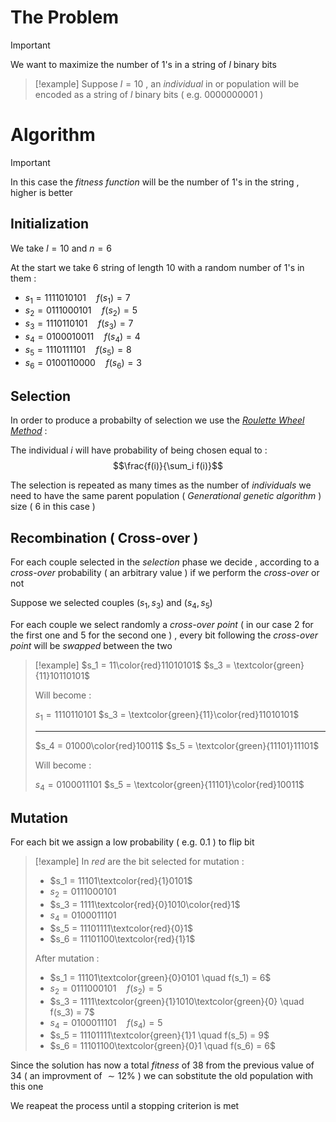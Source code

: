 # The Problem

>[!important] 
>We want to maximize the number of 1's in a string of $l$ binary bits

>[!example] 
>Suppose $l=10$ , an *individual* in or population will be encoded as a string of $l$ binary bits ( e.g. $0000000001$ )

# Algorithm

>[!important] 
>In this case the *fitness function* will be the number of $1$'s in the string , higher is better

## Initialization

We take $l=10$ and $n=6$ 

At the start we take $6$ string of length $10$ with a random number of $1$'s in them :
+ $s_1 = 1111010101\quad f(s_1) = 7$
+ $s_2 = 0111000101\quad f(s_2) = 5$
+ $s_3 = 1110110101\quad f(s_3) = 7$
+ $s_4 = 0100010011\quad f(s_4) = 4$
+ $s_5 = 1110111101\quad f(s_5) = 8$
+ $s_6 = 0100110000\quad f(s_6) = 3$

## Selection

In order to produce a probabilty of selection we use the [*Roulette Wheel Method*](https://en.wikipedia.org/wiki/Fitness_proportionate_selection) : 

The individual $i$ will have probability of being chosen equal to :
$$\frac{f(i)}{\sum_i f(i)}$$

The selection is repeated as many times as the number of *individuals* we need to have the same parent population ( *Generational genetic algorithm* ) size ( $6$ in this case )
## Recombination ( Cross-over ) 

For each couple selected in the *selection* phase we decide , according to a *cross-over* probability ( an arbitrary value ) if we perform the *cross-over* or not

Suppose we selected couples $(s_1, s_3)$ and $(s_4,s_5)$ 

For each couple we select randomly a *cross-over point* ( in our case $2$ for the first one and $5$ for the second one ) , every bit following the *cross-over point* will be *swapped* between the two 

>[!example] 
>$s_1 = 11\color{red}11010101$
>$s_3 = \textcolor{green}{11}10110101$
>
>Will become :
>
>$s_1 = 1110110101$
>$s_3 = \textcolor{green}{11}\color{red}11010101$
>
>---
>
>$s_4 = 01000\color{red}10011$
>$s_5 = \textcolor{green}{11101}11101$
>
>Will become :
>
>$s_4 = 0100011101$
>$s_5 = \textcolor{green}{11101}\color{red}10011$

## Mutation

For each bit we assign a low probability ( e.g. $0.1$ ) to flip bit 

>[!example] 
>In *red* are the bit selected for mutation : 
>+ $s_1 = 11101\textcolor{red}{1}0101$
>+ $s_2 = 0111000101$
>+ $s_3 = 1111\textcolor{red}{0}1010\color{red}1$
>+ $s_4 = 0100011101$
>+ $s_5 = 11101111\textcolor{red}{0}1$
>+ $s_6 = 11101100\textcolor{red}{1}1$
>
>After mutation :
>+ $s_1 = 11101\textcolor{green}{0}0101 \quad f(s_1) = 6$
>+ $s_2 = 0111000101 \quad f(s_2) = 5$
>+ $s_3 = 1111\textcolor{green}{1}1010\textcolor{green}{0} \quad f(s_3) = 7$
>+ $s_4 = 0100011101 \quad f(s_4) = 5$
>+ $s_5 = 11101111\textcolor{green}{1}1 \quad f(s_5) = 9$
>+ $s_6 = 11101100\textcolor{green}{0}1 \quad f(s_6) = 6$

Since the solution has now a total *fitness* of $38$ from the previous value of $34$ ( an improvment of $\sim 12\%$ ) we can sobstitute the old population with this one

We reapeat the process until a stopping criterion is met

